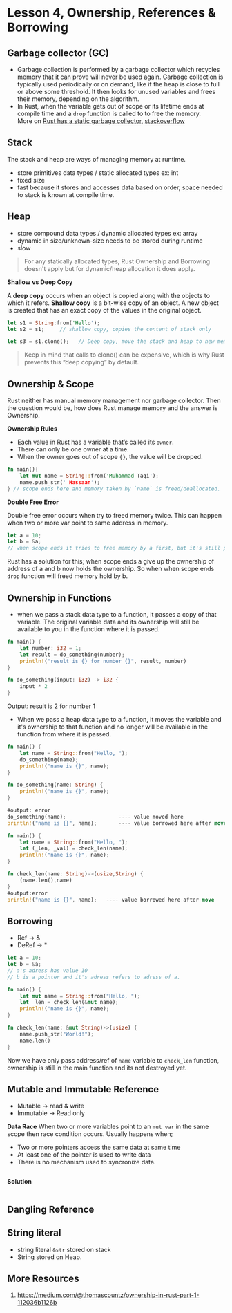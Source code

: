 # Lesson 4, Ownership, References & Borrowing

## Garbage collector (GC) 
- Garbage collection is performed by a garbage collector which recycles memory that it can prove will never be used again. Garbage collection is typically used periodically or on demand, like if the heap is close to full or above some threshold. It then looks for unused variables and frees their memory, depending on the algorithm.
- In Rust, when the variable gets out of scope or its lifetime ends at compile time and a `drop` function is called to to free the memory.                                                                                                      
More on [Rust has a static garbage collector](https://words.steveklabnik.com/borrow-checking-escape-analysis-and-the-generational-hypothesis), [stackoverflow](https://stackoverflow.com/questions/32677420/what-does-rust-have-instead-of-a-garbage-collector)

## Stack
The stack and heap are ways of managing memory at runtime.

- store primitives data types / static allocated types ex: int
- fixed size
- fast because it stores and accesses data based on order, space needed to stack is known at compile time.


## Heap

- store compound data types / dynamic allocated types ex: array
- dynamic in size/unknown-size needs to be stored during runtime
- slow

> For any statically allocated types, Rust Ownership and Borrowing doesn't apply but for dynamic/heap allocation it does apply.

**Shallow vs Deep Copy**

A **deep copy** occurs when an object is copied along with the objects to which it refers. **Shallow copy** is a bit-wise copy of an object. A new object is created that has an exact copy of the values in the original object.

```rust
let s1 = String:from('Hello');
let s2 = s1;     // shallow copy, copies the content of stack only

let s3 = s1.clone();   // Deep copy, move the stack and heap to new memory hold by s3
```

> Keep in mind that calls to clone() can be expensive, which is why Rust prevents this “deep copying” by default.


## Ownership & Scope

Rust neither has manual memory management nor garbage collector. Then the question would be, how does Rust manage memory and the answer is Ownership.

**Ownership Rules**
- Each value in Rust has a variable that’s called its `owner`.
- There can only be one owner at a time.
- When the owner goes out of scope `{}`, the value will be dropped.

```rust
fn main(){
    let mut name = String::from('Muhammad Taqi');
    name.push_str(' Hassaan');
} // scope ends here and memory taken by `name` is freed/deallocated.
```

**Double Free Error**

Double free error occurs when try to freed memory twice. This can happen when two or more var point to same address in memory.

```rust
let a = 10;
let b = &a;
// when scope ends it tries to free memory by a first, but it's still pointed by b.
```
Rust has a solution for this; when scope ends a give up the ownership of address of a and b now holds the ownership. So when when scope ends `drop` function will freed memory hold by b.


## Ownership in Functions

- when we pass a stack data type to a function, it passes a copy of that variable. The original variable data and its ownership will still be available to you in the function where it is passed.
```rust
fn main() {
    let number: i32 = 1;
    let result = do_something(number);
    println!("result is {} for number {}", result, number)
}

fn do_something(input: i32) -> i32 {
    input * 2
}
```
Output: result is 2 for number 1

- When we pass a heap data type to a function, it moves the variable and it's ownership to that function and no longer will be available in the function from where it is passed.

```rust
fn main() {
    let name = String::from("Hello, ");
    do_something(name);
    println!("name is {}", name);
}

fn do_something(name: String) {
    println!("name is {}", name);
}

#output: error
do_something(name);                 ---- value moved here
println!("name is {}", name);       ---- value borrowed here after move
```

```rust
fn main() {
    let name = String::from("Hello, ");
    let (_len, _val) = check_len(name);
    println!("name is {}", name);
}

fn check_len(name: String)->(usize,String) {
    (name.len(),name)
}
#output:error
println!("name is {}", name);   ---- value borrowed here after move
```

## Borrowing
- Ref -> &
- DeRef -> *

```rust
let a = 10;
let b = &a;
// a's adress has value 10
// b is a pointer and it's adress refers to adress of a.
```

```rust
fn main() {
    let mut name = String::from("Hello, ");
    let _len = check_len(&mut name);
    println!("name is {}", name);
}

fn check_len(name: &mut String)->(usize) {
    name.push_str("World!");
    name.len()
}
```
Now we have only pass address/ref of `name` variable to `check_len` function, ownership is still in the main function and its not destroyed yet.


## Mutable and Immutable Reference

- Mutable -> read & write
- Immutable -> Read only

**Data Race** When two or more variables point to an `mut var` in the same scope then race condition occurs. Usually happens when;
- Two or more pointers access the same data at same time
- At least one of the pointer is used to write data
- There is no mechanism used to syncronize data.

```rust

```

**Solution**
```rust
```


## Dangling Reference



## String literal

- string literal `&str` stored on stack
- String stored on Heap.


## More Resources

1. https://medium.com/@thomascountz/ownership-in-rust-part-1-112036b1126b

